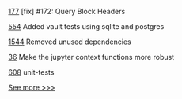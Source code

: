 
[177](https://github.com/hyperledger/iroha-python/pull/177) [fix] #172: Query Block Headers

[554](https://github.com/hyperledger-labs/fabric-smart-client/pull/554) Added vault tests using sqlite and postgres

[1544](https://github.com/hyperledger/caliper/pull/1544) Removed unused dependencies

[36](https://github.com/hyperledger-labs/pdo-contracts/pull/36) Make the jupyter context functions more robust

[608](https://github.com/hyperledger-labs/fabric-token-sdk/pull/608) unit-tests


[See more >>>](https://start-here.hyperledger.org/pull-requests)
